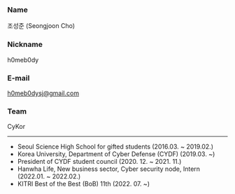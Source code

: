 ### Name

조성준 (Seongjoon Cho)

### Nickname

h0meb0dy

### E-mail

[h0meb0dysj@gmail.com](mailto:h0meb0dysj@gmail.com)

### Team

CyKor

---

- Seoul Science High School for gifted students (2016.03. ~ 2019.02.)
- Korea University, Department of Cyber Defense (CYDF) (2019.03. ~)
- President of CYDF student council (2020. 12. ~ 2021. 11.)
- Hanwha Life, New business sector, Cyber security node, Intern (2022.01. ~ 2022.02.)
- KITRI Best of the Best (BoB) 11th (2022. 07. ~)
